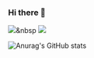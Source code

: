 ### Hi there 👋

<!--
**Dalguring/Dalguring** is a ✨ _special_ ✨ repository because its `README.md` (this file) appears on your GitHub profile.

Here are some ideas to get you started:

- 🔭 I’m currently working on ...
- 🌱 I’m currently learning ...
- 👯 I’m looking to collaborate on ...
- 🤔 I’m looking for help with ...
- 💬 Ask me about ...
- 📫 How to reach me: ...
- 😄 Pronouns: ...
- ⚡ Fun fact: ...
-->
<a><img src="https://img.shields.io/badge/blussm@kakao.com-101010?style=flat&logo=Minutemailer&logoColor=FFFFFF"/></a>&nbsp
<a href="https://www.notion.so/daljee/Study-7ade030312c7458fa36ec17a6e339694" target="_blank"><img src="https://img.shields.io/badge/Notion-FAF4C0?style=flat&logo=Notion&logoColor=000000"/></a>
<br>

![Anurag's GitHub stats](https://github-readme-stats.vercel.app/api?username=Dalguring&show_icons=true&theme=radical)<br>

